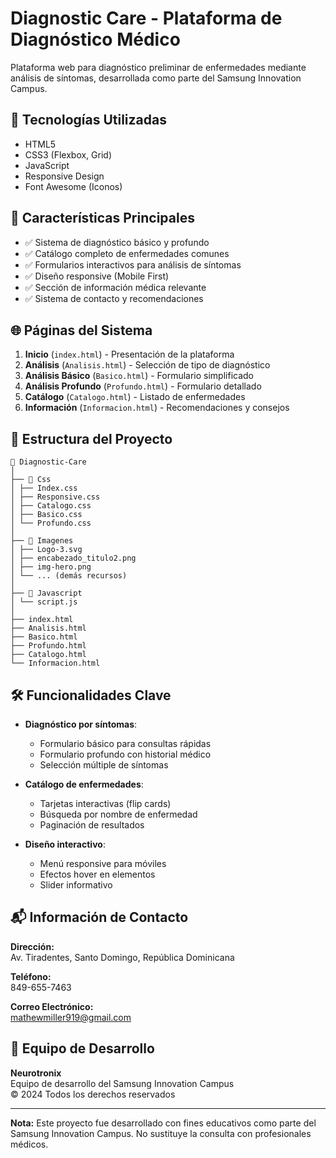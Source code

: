 # Diagnostic Care - Plataforma de Diagnóstico Médico

Plataforma web para diagnóstico preliminar de enfermedades mediante análisis de síntomas, desarrollada como parte del Samsung Innovation Campus.

## 🚀 Tecnologías Utilizadas

- HTML5
- CSS3 (Flexbox, Grid)
- JavaScript
- Responsive Design
- Font Awesome (Iconos)

## 📌 Características Principales

- ✅ Sistema de diagnóstico básico y profundo
- ✅ Catálogo completo de enfermedades comunes
- ✅ Formularios interactivos para análisis de síntomas
- ✅ Diseño responsive (Mobile First)
- ✅ Sección de información médica relevante
- ✅ Sistema de contacto y recomendaciones

## 🌐 Páginas del Sistema

1. **Inicio** (`index.html`) - Presentación de la plataforma
2. **Análisis** (`Analisis.html`) - Selección de tipo de diagnóstico
3. **Análisis Básico** (`Basico.html`) - Formulario simplificado
4. **Análisis Profundo** (`Profundo.html`) - Formulario detallado
5. **Catálogo** (`Catalogo.html`) - Listado de enfermedades
6. **Información** (`Informacion.html`) - Recomendaciones y consejos

## 📂 Estructura del Proyecto
```
📁 Diagnostic-Care
│
├── 📁 Css
│ ├── Index.css
│ ├── Responsive.css
│ ├── Catalogo.css
│ ├── Basico.css
│ └── Profundo.css
│
├── 📁 Imagenes
│ ├── Logo-3.svg
│ ├── encabezado_titulo2.png
│ ├── img-hero.png
│ └── ... (demás recursos)
│
├── 📁 Javascript
│ └── script.js
│
├── index.html
├── Analisis.html
├── Basico.html
├── Profundo.html
├── Catalogo.html
└── Informacion.html
```

## 🛠 Funcionalidades Clave

- **Diagnóstico por síntomas**:
  - Formulario básico para consultas rápidas
  - Formulario profundo con historial médico
  - Selección múltiple de síntomas

- **Catálogo de enfermedades**:
  - Tarjetas interactivas (flip cards)
  - Búsqueda por nombre de enfermedad
  - Paginación de resultados

- **Diseño interactivo**:
  - Menú responsive para móviles
  - Efectos hover en elementos
  - Slider informativo

## 📬 Información de Contacto

**Dirección:**  
Av. Tiradentes, Santo Domingo, República Dominicana

**Teléfono:**  
849-655-7463

**Correo Electrónico:**  
[mathewmiller919@gmail.com](mailto:mathewmiller919@gmail.com)

## 👥 Equipo de Desarrollo

**Neurotronix**  
Equipo de desarrollo del Samsung Innovation Campus  
© 2024 Todos los derechos reservados

---
**Nota:** Este proyecto fue desarrollado con fines educativos como parte del Samsung Innovation Campus. No sustituye la consulta con profesionales médicos.
